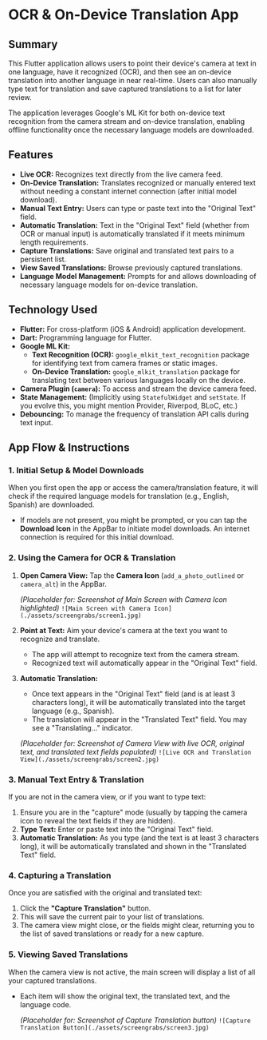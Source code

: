 # OCR & On-Device Translation App

## Summary

This Flutter application allows users to point their device's camera at text in one language, have it recognized (OCR), and then see an on-device translation into another language in near real-time. Users can also manually type text for translation and save captured translations to a list for later review.

The application leverages Google's ML Kit for both on-device text recognition from the camera stream and on-device translation, enabling offline functionality once the necessary language models are downloaded.

## Features

*   **Live OCR:** Recognizes text directly from the live camera feed.
*   **On-Device Translation:** Translates recognized or manually entered text without needing a constant internet connection (after initial model download).
*   **Manual Text Entry:** Users can type or paste text into the "Original Text" field.
*   **Automatic Translation:** Text in the "Original Text" field (whether from OCR or manual input) is automatically translated if it meets minimum length requirements.
*   **Capture Translations:** Save original and translated text pairs to a persistent list.
*   **View Saved Translations:** Browse previously captured translations.
*   **Language Model Management:** Prompts for and allows downloading of necessary language models for on-device translation.

## Technology Used

*   **Flutter:** For cross-platform (iOS & Android) application development.
*   **Dart:** Programming language for Flutter.
*   **Google ML Kit:**
    *   **Text Recognition (OCR):** `google_mlkit_text_recognition` package for identifying text from camera frames or static images.
    *   **On-Device Translation:** `google_mlkit_translation` package for translating text between various languages locally on the device.
*   **Camera Plugin (`camera`):** To access and stream the device camera feed.
*   **State Management:** (Implicitly using `StatefulWidget` and `setState`. If you evolve this, you might mention Provider, Riverpod, BLoC, etc.)
*   **Debouncing:** To manage the frequency of translation API calls during text input.

## App Flow & Instructions

### 1. Initial Setup & Model Downloads

When you first open the app or access the camera/translation feature, it will check if the required language models for translation (e.g., English, Spanish) are downloaded.

*   If models are not present, you might be prompted, or you can tap the **Download Icon** in the AppBar to initiate model downloads. An internet connection is required for this initial download.

### 2. Using the Camera for OCR & Translation

1.  **Open Camera View:** Tap the **Camera Icon** (`add_a_photo_outlined` or `camera_alt`) in the AppBar.

    *(Placeholder for: Screenshot of Main Screen with Camera Icon highlighted)*
    `![Main Screen with Camera Icon](./assets/screengrabs/screen1.jpg)`

2.  **Point at Text:** Aim your device's camera at the text you want to recognize and translate.
    *   The app will attempt to recognize text from the camera stream.
    *   Recognized text will automatically appear in the "Original Text" field.

3.  **Automatic Translation:**
    *   Once text appears in the "Original Text" field (and is at least 3 characters long), it will be automatically translated into the target language (e.g., Spanish).
    *   The translation will appear in the "Translated Text" field. You may see a "Translating..." indicator.

    *(Placeholder for: Screenshot of Camera View with live OCR, original text, and translated text fields populated)*
    `![Live OCR and Translation View](./assets/screengrabs/screen2.jpg)`

### 3. Manual Text Entry & Translation

If you are not in the camera view, or if you want to type text:

1.  Ensure you are in the "capture" mode (usually by tapping the camera icon to reveal the text fields if they are hidden).
2.  **Type Text:** Enter or paste text into the "Original Text" field.
3.  **Automatic Translation:** As you type (and the text is at least 3 characters long), it will be automatically translated and shown in the "Translated Text" field.

### 4. Capturing a Translation

Once you are satisfied with the original and translated text:

1.  Click the **"Capture Translation"** button.
2.  This will save the current pair to your list of translations.
3.  The camera view might close, or the fields might clear, returning you to the list of saved translations or ready for a new capture.


### 5. Viewing Saved Translations

When the camera view is not active, the main screen will display a list of all your captured translations.

*   Each item will show the original text, the translated text, and the language code.

    *(Placeholder for: Screenshot of Capture Translation button)*
    `![Capture Translation Button](./assets/screengrabs/screen3.jpg)`
